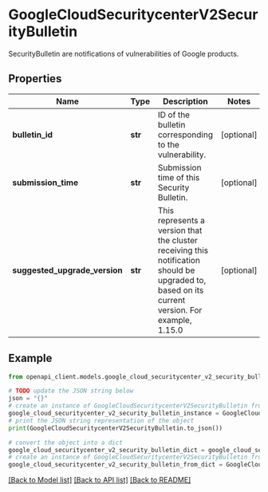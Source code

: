 # GoogleCloudSecuritycenterV2SecurityBulletin

SecurityBulletin are notifications of vulnerabilities of Google products.

## Properties

Name | Type | Description | Notes
------------ | ------------- | ------------- | -------------
**bulletin_id** | **str** | ID of the bulletin corresponding to the vulnerability. | [optional] 
**submission_time** | **str** | Submission time of this Security Bulletin. | [optional] 
**suggested_upgrade_version** | **str** | This represents a version that the cluster receiving this notification should be upgraded to, based on its current version. For example, 1.15.0 | [optional] 

## Example

```python
from openapi_client.models.google_cloud_securitycenter_v2_security_bulletin import GoogleCloudSecuritycenterV2SecurityBulletin

# TODO update the JSON string below
json = "{}"
# create an instance of GoogleCloudSecuritycenterV2SecurityBulletin from a JSON string
google_cloud_securitycenter_v2_security_bulletin_instance = GoogleCloudSecuritycenterV2SecurityBulletin.from_json(json)
# print the JSON string representation of the object
print(GoogleCloudSecuritycenterV2SecurityBulletin.to_json())

# convert the object into a dict
google_cloud_securitycenter_v2_security_bulletin_dict = google_cloud_securitycenter_v2_security_bulletin_instance.to_dict()
# create an instance of GoogleCloudSecuritycenterV2SecurityBulletin from a dict
google_cloud_securitycenter_v2_security_bulletin_from_dict = GoogleCloudSecuritycenterV2SecurityBulletin.from_dict(google_cloud_securitycenter_v2_security_bulletin_dict)
```
[[Back to Model list]](../README.md#documentation-for-models) [[Back to API list]](../README.md#documentation-for-api-endpoints) [[Back to README]](../README.md)


